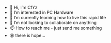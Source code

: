 - 👋 Hi, I’m CfYz
- 👀 I’m interested in PC Hardware
- 🌱 I’m currently learning how to live this rapid life
- 💞️ I’m not looking to collaborate on anything
- 📫 How to reach me - just send me something
- ㊙️ there is hope...

<!---
✨ Special comment! ✨
--->
